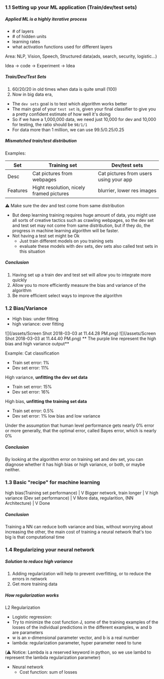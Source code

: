 ### 1.1 Setting up your ML application   \(Train/dev/test sets\)

##### Applied ML is a highly iterative process
 
  - \# of layers 
  - \# of hidden units 
  - learning rates
  - what activation functions used for different layers 
 
Area: NLP, Vision, Speech, Structured data(ads, search, security, logistic...)
  
Idea -> code -> Experiment -> Idea

##### Train/Dev/Test Sets
1. 60/20/20 in old times when data is quite small (100)
2. Now in big data era, 
  - The `dev sets` goal is to test which algorithm works better
  - The main goal of your `test set` is, given your final classifier to give you a pretty confident estimate of how well it's doing
  - So if we have a 1,000,000 data, we need just 10,000 for dev and 10,000 for testing, the ratio should be `98/1/1`
  - For data more than 1 million, we can use 99.5/0.25/0.25
  
##### Mismatched train/test distribution 
Examples:

|Set| Training set |Dev/test sets|
|---------|---|---|
|Desc|Cat pictures from webpages|Cat pictures from users using your app|
|Features|Hight resolution, nicely framed pictures|blurrier, lower res images|

⚠ Make sure the dev and test come from same distribution 

- But deep learning training requires huge amount of data, you might use all sorts of creative tactics such as crawling webpages, so the dev set and test set may not come from same distribution, but if they do, the progress in machine learning algorithm will be faster. 
- Not having a test set might be Ok
  - Just train different models on you training sets
  - evaluate these models with dev sets, dev sets also called test sets in this situation 
  

##### Conclusion 
 1. Having set up a train dev and test set will allow you to integrate more quickly 
 2. Allow you to more efficiently measure the bias and variance of the algorithm 
 3. Be more efficient select ways to improve the algorithm 
  
  
### 1.2 Bias/Variance
- High bias: under fitting 
- high variance: over fitting 

![](/assets/Screen Shot 2018-03-03 at 11.44.28 PM.png)
![](/assets/Screen Shot 2018-03-03 at 11.44.40 PM.png)
** The purple line represent the high bias and high variance output**

Example: Cat classification
- Train set error: 1%
- Dev set error: 11%

High variance, **unfitting the dev set data** 

- Train set error: 15%
- Dev set error: 16%

High bias, **unfitting the training set data** 

- Train set error: 0.5%
- Dev set error: 1%
low bias and low variance

Under the assumption that human level performance gets nearly 0% error or more generally, that the optimal error, called Bayes error, which is nearly 0%

##### Conclusion 
By looking at the algorithm error on training set and dev set, you can diagnose whether it has high bias or high variance, or both, or maybe neither.

### 1.3 Basic "recipe" for machine learning 

high bias(Training set performance) 
|
V
Bigger network, train longer 
|
V
high variance (Dev set performance)
|
V
More data, regularition, (NN Architecture)
|
V
Done
 
##### Conclusion 
Training a NN can reduce both variance and bias, without worrying about increasing the other, the main cost of training a neural network that's too big is that computational time

### 1.4 Regularizing your neural network

##### Solution to reduce high variance
1. Adding regularization will help to prevent overfitting, or to reduce the errors in network
2. Get more training data

##### How regularization works
L2 Regularization 
- Logistic regression: 
 - Try to minimize the cost function J, some of the training examples of the losses of the individual predictions in the different examples, w and b are parameters
 - w is an x-dimensional parameter vector, and b is a real number
 - lambda: regularization parameter, hyper parameter need to tune 
 
 (⚠️ Notice: Lambda is a reserved keyword in python, so we use lambd to represent the lambda regularization parameter)
 
 
- Neural network 
  - Cost function: sum of losses 
    








